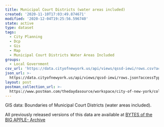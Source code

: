 ```yaml
---
title: Municipal Court Districts (water areas included)
created: '2020-11-10T17:03:49.874671'
modified: '2020-12-04T19:25:56.596740'
state: active
type: dataset
tags:
  - City Planning
  - Dcp
  - Gis
  - Map
  - Municipal Court Districts Water Areas Included
groups:
  - Local Government
csv_url: 'https://data.cityofnewyork.us/api/views/qssd-iewi/rows.csv?accessType=DOWNLOAD'
json_url: >-
  https://data.cityofnewyork.us/api/views/qssd-iewi/rows.json?accessType=DOWNLOAD
layout: post
postman_collection_url: >-
  https://www.postman.com/thedaydasource/workspace/city-of-new-york/collection/15909983-ade8d749-5586-48f3-9688-7af3cf74283d
---
```

GIS data: Boundaries of Municipal Court Districts (water areas included).

All previously released versions of this data are available at <a href="https://www1.nyc.gov/site/planning/data-maps/open-data/bytes-archive.page?sorts[year]=0">BYTES of the BIG APPLE- Archive</a>
